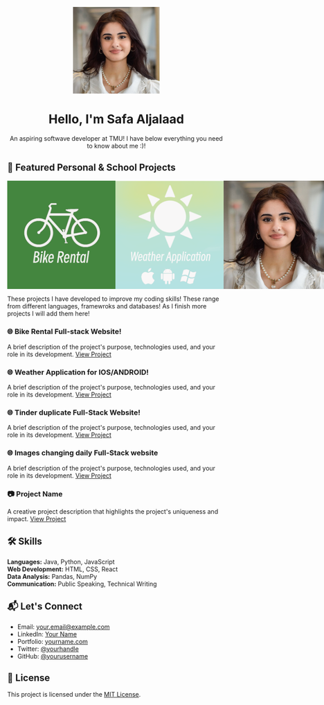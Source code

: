 <!-- Header Section -->
<p align="center">
  <img src="me.jpg" alt="Your Name" width="200">
</p>
<h1 align="center">
  Hello, I'm Safa Aljalaad
</h1>
<p align="center">
  An aspiring softwave developer at TMU! I have below everything you need to know about me :)!
</p>

<!-- Badges/Stats/Intro Section -->

<!-- Projects Section -->
## 🚀 Featured Personal & School Projects
<div style="display: flex; justify-content: space-between;">
    <img src="Screenshot 2023-08-27 063242.png" alt="Image 1" width="250">
    <img src="Screenshot 2023-08-27 064548.png" alt="Image 2" width="250">
    <img src="me.jpg" alt="Image 3" width="250">
    <img src="me.jpg" alt="Image 4" width="250">
</div>

These projects I have developed to improve my coding skills! These range from different languages, framewroks and databases! As I finish more projects I will add them here!
### 🌐 Bike Rental Full-stack Website!
A brief description of the project's purpose, technologies used, and your role in its development.
[View Project](https://github.com/yourusername/project1)
### 🌐 Weather Application for IOS/ANDROID!
A brief description of the project's purpose, technologies used, and your role in its development.
[View Project](https://github.com/yourusername/project1)
### 🌐 Tinder duplicate Full-Stack Website!
A brief description of the project's purpose, technologies used, and your role in its development.
[View Project](https://github.com/yourusername/project1)
### 🌐 Images changing daily Full-Stack website
A brief description of the project's purpose, technologies used, and your role in its development.
[View Project](https://github.com/yourusername/project1)
### 📷 Project Name
A creative project description that highlights the project's uniqueness and impact.
[View Project](https://github.com/yourusername/project2)

<!-- Skills Section -->
## 🛠️ Skills

**Languages:** Java, Python, JavaScript  
**Web Development:** HTML, CSS, React  
**Data Analysis:** Pandas, NumPy  
**Communication:** Public Speaking, Technical Writing

<!-- Contact Section -->
## 📬 Let's Connect

- Email: your.email@example.com
- LinkedIn: [Your Name](https://www.linkedin.com/in/yourname)
- Portfolio: [yourname.com](https://www.yourname.com)
- Twitter: [@yourhandle](https://twitter.com/yourhandle)
- GitHub: [@yourusername](https://github.com/yourusername)




<!-- Footer Section -->
## 📝 License

This project is licensed under the [MIT License](LICENSE).
